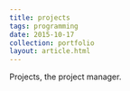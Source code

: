 ```yaml
---
title: projects
tags: programming
date: 2015-10-17
collection: portfolio
layout: article.html
---
```


Projects, the project manager.
